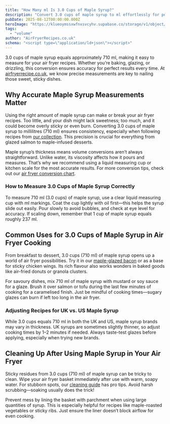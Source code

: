 ```yaml
---
title: "How Many ml Is 3.0 Cups of Maple Syrup?"
description: "Convert 3.0 cups of maple syrup to ml effortlessly for perfect air fryer recipes. Get precise measurements and baking tips here!"
pubDate: 2025-08-12T00:00:00.000Z
heroImage: "https://klueoymssxwfnxsvcyhv.supabase.co/storage/v1/object/public/md/how-many-ml-is-3-cups-maple-syrup-e346b361.webp"
tags:
  - "volume"
author: "AirFryerRecipes.co.uk"
schema: "<script type=\"application/ld+json\"></script>"
---
```


<p>3.0 cups of maple syrup equals approximately 710 ml, making it easy to measure for your air fryer recipes. Whether you’re baking, glazing, or drizzling, this conversion ensures accuracy for perfect results every time. At <a href=https://www.airfryerrecipe.co.uk>airfryerrecipe.co.uk</a>, we know precise measurements are key to nailing those sweet, sticky dishes.</p>

<h2>Why Accurate Maple Syrup Measurements Matter</h2>  
<p>Using the right amount of maple syrup can make or break your air fryer recipes. Too little, and your dish might lack sweetness; too much, and it could become overly sticky or even burn. Converting 3.0 cups of maple syrup to millilitres (710 ml) ensures consistency, especially when following recipes from <a href=https://www.airfryerrecipe.co.uk/recipes>our collection</a>. This precision is crucial for everything from glazed salmon to maple-infused desserts.</p>  

<p>Maple syrup’s thickness means volume conversions aren’t always straightforward. Unlike water, its viscosity affects how it pours and measures. That’s why we recommend using a liquid measuring cup or kitchen scale for the most accurate results. For more conversion tips, check out our <a href=https://www.airfryerrecipe.co.uk/air-fryer-conversion-chart>air fryer conversion chart</a>.</p>  

<h3>How to Measure 3.0 Cups of Maple Syrup Correctly</h3>  
<p>To measure 710 ml (3.0 cups) of maple syrup, use a clear liquid measuring cup with ml markings. Coat the cup lightly with oil first—this helps the syrup slide out easily. Pour slowly to avoid bubbles, and check at eye level for accuracy. If scaling down, remember that 1 cup of maple syrup equals roughly 237 ml.</p>  

<h2>Common Uses for 3.0 Cups of Maple Syrup in Air Fryer Cooking</h2>  
<p>From breakfast to dessert, 3.0 cups (710 ml) of maple syrup opens up a world of air fryer possibilities. Try it in our <a href=https://www.airfryerrecipe.co.uk/recipe-category/breakfast>maple-glazed bacon</a> or as a base for sticky chicken wings. Its rich flavour also works wonders in baked goods like air-fried donuts or granola clusters.</p>  

<p>For savoury dishes, mix 710 ml of maple syrup with mustard or soy sauce for a glaze. Brush it over salmon or tofu during the last few minutes of cooking for a caramelised finish. Just be mindful of cooking times—sugary glazes can burn if left too long in the air fryer.</p>  

<h3>Adjusting Recipes for UK vs. US Maple Syrup</h3>  
<p>While 3.0 cups equals 710 ml in both the UK and US, maple syrup brands may vary in thickness. UK syrups are sometimes slightly thinner, so adjust cooking times by 1–2 minutes if needed. Always taste-test glazes before applying, especially when trying new brands.</p>  

<h2>Cleaning Up After Using Maple Syrup in Your Air Fryer</h2>  
<p>Sticky residues from 3.0 cups (710 ml) of maple syrup can be tricky to clean. Wipe your air fryer basket immediately after use with warm, soapy water. For stubborn spots, our <a href=https://www.airfryerrecipe.co.uk/air-fryer-cleaner>cleaning guide</a> has pro tips. Avoid harsh scrubbing—soaking usually does the trick!</p>  

<p>Prevent mess by lining the basket with parchment when using large quantities of syrup. This is especially helpful for recipes like maple-roasted vegetables or sticky ribs. Just ensure the liner doesn’t block airflow for even cooking.</p>